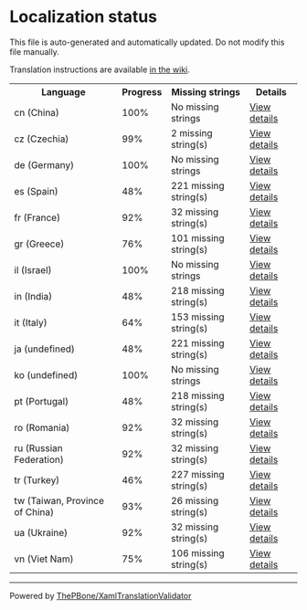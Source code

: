 # Localization status

This file is auto-generated and automatically updated. Do not modify this file manually.

Translation instructions are available [in the wiki](https://github.com/ThePBone/GalaxyBudsClient/wiki/3.-How-to-help-with-translations).

<table>
<tr><th>Language</th><th>Progress</th><th>Missing strings</th><th>Details</th></tr>
<tr><td>cn (China)</td><td>100%</td><td>No missing strings</td><td><a href="cn.md">View details</a></td></tr>
<tr><td>cz (Czechia)</td><td>99%</td><td>2 missing string(s)</td><td><a href="cz.md">View details</a></td></tr>
<tr><td>de (Germany)</td><td>100%</td><td>No missing strings</td><td><a href="de.md">View details</a></td></tr>
<tr><td>es (Spain)</td><td>48%</td><td>221 missing string(s)</td><td><a href="es.md">View details</a></td></tr>
<tr><td>fr (France)</td><td>92%</td><td>32 missing string(s)</td><td><a href="fr.md">View details</a></td></tr>
<tr><td>gr (Greece)</td><td>76%</td><td>101 missing string(s)</td><td><a href="gr.md">View details</a></td></tr>
<tr><td>il (Israel)</td><td>100%</td><td>No missing strings</td><td><a href="il.md">View details</a></td></tr>
<tr><td>in (India)</td><td>48%</td><td>218 missing string(s)</td><td><a href="in.md">View details</a></td></tr>
<tr><td>it (Italy)</td><td>64%</td><td>153 missing string(s)</td><td><a href="it.md">View details</a></td></tr>
<tr><td>ja (undefined)</td><td>48%</td><td>221 missing string(s)</td><td><a href="ja.md">View details</a></td></tr>
<tr><td>ko (undefined)</td><td>100%</td><td>No missing strings</td><td><a href="ko.md">View details</a></td></tr>
<tr><td>pt (Portugal)</td><td>48%</td><td>218 missing string(s)</td><td><a href="pt.md">View details</a></td></tr>
<tr><td>ro (Romania)</td><td>92%</td><td>32 missing string(s)</td><td><a href="ro.md">View details</a></td></tr>
<tr><td>ru (Russian Federation)</td><td>92%</td><td>32 missing string(s)</td><td><a href="ru.md">View details</a></td></tr>
<tr><td>tr (Turkey)</td><td>46%</td><td>227 missing string(s)</td><td><a href="tr.md">View details</a></td></tr>
<tr><td>tw (Taiwan, Province of China)</td><td>93%</td><td>26 missing string(s)</td><td><a href="tw.md">View details</a></td></tr>
<tr><td>ua (Ukraine)</td><td>92%</td><td>32 missing string(s)</td><td><a href="ua.md">View details</a></td></tr>
<tr><td>vn (Viet Nam)</td><td>75%</td><td>106 missing string(s)</td><td><a href="vn.md">View details</a></td></tr>

</table>

__________

Powered by [ThePBone/XamlTranslationValidator](https://github.com/ThePBone/XamlTranslationValidator)